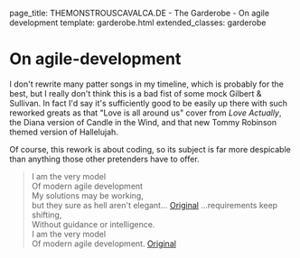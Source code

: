 page_title: THEMONSTROUSCAVALCA.DE - The Garderobe - On agile development
template: garderobe.html
extended_classes: garderobe

# On agile-development

I don't rewrite many patter songs in my timeline, which is probably for the best, but I really don't think this is a bad fist of
some mock Gilbert &amp; Sullivan. In fact I'd say it's sufficiently good to be easily up there with such reworked greats as that "Love is all around us" cover from 
<em>Love Actually</em>, the Diana version of Candle in the Wind, and that new Tommy Robinson themed version of Hallelujah.

Of course, this rework is about coding, so its subject is far more despicable than anything those other pretenders have to offer.

> I am the very model<br />Of modern agile development<br />My solutions may be working,<br />but they sure as hell aren't elegant...
[Original](https://twitter.com/FatConan/statuses/658998717622722560)
> ...requirements keep shifting,<br />Without guidance or intelligence.<br />I am the very model<br />Of modern agile development.
[Original](https://twitter.com/FatConan/statuses/658998916990545920)